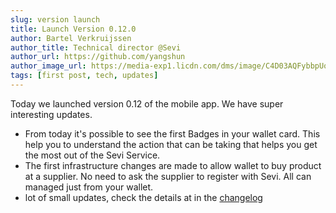```yaml
---
slug: version launch
title: Launch Version 0.12.0 
author: Bartel Verkruijssen
author_title: Technical director @Sevi
author_url: https://github.com/yangshun
author_image_url: https://media-exp1.licdn.com/dms/image/C4D03AQFybbpUoGK-VA/profile-displayphoto-shrink_400_400/0/1517451588231?e=1641427200&v=beta&t=pDzim8O4w-gh_lRFBVevqaXW6gGXOkUXqY0o-JDXtSI
tags: [first post, tech, updates]
---
```


Today we launched version 0.12 of the mobile app. We have super interesting updates.

- From today it's possible to see the first Badges in your wallet card. This help you to understand the action that can be taking that helps you get the most out of the Sevi Service.
- The first infrastructure changes are made to allow wallet to buy product at a supplier. No need to ask the supplier to register with Sevi. All can managed just from your wallet. 
- lot of small updates, check the details at in the [changelog](https://docs.sevi.io/docs/changelog)

